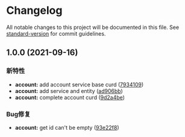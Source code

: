 # Changelog

All notable changes to this project will be documented in this file. See [standard-version](https://github.com/conventional-changelog/standard-version) for commit guidelines.

## 1.0.0 (2021-09-16)


### 新特性

* **account:** add account service base curd ([7934109](https://github.com/ydfk/li-meow-api/commit/7934109dcd6e62719d1fbdab80765270c4ad3c88))
* **account:** add service and entity ([ad906bb](https://github.com/ydfk/li-meow-api/commit/ad906bb1126ca9fd1be559611ef834c3690af740))
* **account:** complete account curd ([9d2a4be](https://github.com/ydfk/li-meow-api/commit/9d2a4be4e1e755c142a51e49da69860b05292a33))


### Bug修复

* **account:** get id can't be empty ([93e22f8](https://github.com/ydfk/li-meow-api/commit/93e22f8fd1cfdcdeeeb7793ed62349fea5517b31))
